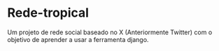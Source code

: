 # Rede-tropical
 Um projeto de rede social baseado no X (Anteriormente Twitter) com o objetivo de aprender a usar a ferramenta django.
